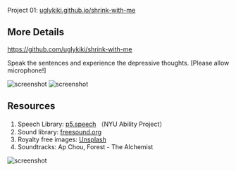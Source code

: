 Project 01: [uglykiki.github.io/shrink-with-me](https://uglykiki.github.io/shrink-with-me/)

## More Details
https://github.com/uglykiki/shrink-with-me

Speak the sentences and experience the depressive thoughts. [Please allow microphone!]

![screenshot](https://i.imgur.com/udAETJO.png)
![screenshot](https://i.imgur.com/HQcAAXF.png)


## Resources
1. Speech Library: [p5.speech](http://ability.nyu.edu/p5.js-speech/) （NYU Ability Project）
2. Sound library: [freesound.org](https://freesound.org/)
3. Royalty free images: [Unsplash](https://unsplash.com)
4. Soundtracks: Ap Chou, Forest - The Alchemist

![screenshot](https://i.imgur.com/TImyQCf.png)
